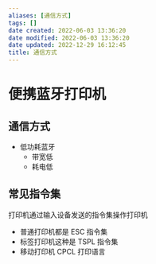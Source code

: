 ```yaml
---
aliases: [通信方式]
tags: []
date created: 2022-06-03 13:36:20
date modified: 2022-06-03 13:36:20
date updated: 2022-12-29 16:12:45
title: 通信方式
---
```


# 便携蓝牙打印机

## 通信方式

- 低功耗蓝牙
  - 带宽低
  - 耗电低

## 常见指令集

打印机通过输入设备发送的指令集操作打印机

- 普通打印机都是 ESC 指令集
- 标签打印机这种是 TSPL 指令集
- 移动打印机 CPCL 打印语言
